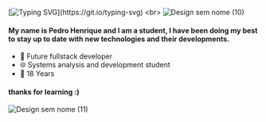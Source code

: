 [![Typing SVG](https://readme-typing-svg.herokuapp.com/?color=6495ED&size=35&center=true&vCenter=true&width=1000&lines=Hello+Everyone___🐋;)](https://git.io/typing-svg)
<br>
![Design sem nome (10)](https://github.com/user-attachments/assets/27cf4985-bcf9-437c-8f56-effceda900f1)
#### My name is Pedro Henrique and I am a student, I have been doing my best to stay up to date with new technologies and their developments.
- 🌃 Future fullstack developer
- 🌐 Systems analysis and development student
- 🛫 18 Years

#### thanks for learning :)

![Design sem nome (11)](https://github.com/user-attachments/assets/e488989c-ba59-445e-ba72-d8bc9edc1dd8)

